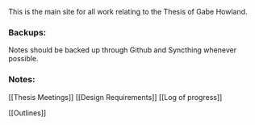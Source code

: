 This is the main site for all work relating to the Thesis of Gabe Howland.

### Backups:
Notes should be backed up through Github and Syncthing whenever possible.

### Notes:
[[Thesis Meetings]]
[[Design Requirements]]
[[Log of progress]]

[[Outlines]]

